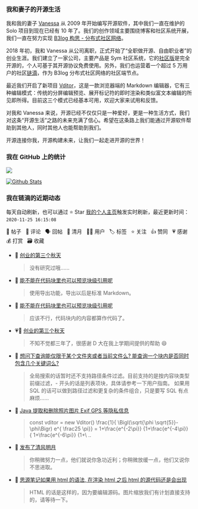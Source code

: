 ### 我和妻子的开源生活

我和我的妻子 [Vanessa](https://github.com/Vanessa219) 从 2009 年开始编写开源软件，其中我们一直在维护的 Solo 项目到现在已经有 10 年了。我们的创作领域主要围绕博客和社区系统开展，我们一直在努力实现 [B3log 构思 - 分布式社区网络](https://ld246.com/article/1546941897596)。

2018 年初，我和 Vanessa 从公司离职，正式开始了“全职做开源、自由职业者”的创业生涯。我们建立了一家公司，主要产品是 Sym 社区系统，它的[社区版](https://github.com/88250/symphony)是完全开源的，个人可基于其开源协议免费使用。另外，我们也运营着一个超过 5 万用户的社区[链滴](https://ld246.com)，作为 B3log 分布式社区网络的社区端节点。

最近我们开启了新项目 [Vditor](https://github.com/Vanessa219/vditor)，这是一款浏览器端的 Markdown 编辑器，它有三种编辑模式：传统的分屏编辑预览、展开标记符的即时渲染和类似富文本编辑的所见即所得。目前这三个模式已经基本可用，欢迎大家来试用和反馈。

对我和 Vanessa 来说，开源已经不仅仅只是一种爱好，更是一种生活方式，我们对这条“开源生活”之路的未来充满了信心。希望在这条路上我们能通过开源软件帮助到其他人，同时其他人也能帮助到我们。

开源连接你我，开源构建未来，让我们一起走进开源的世界！

### 我在 GitHub 上的统计

<a title="Hits" target="_blank" href="https://github.com/88250/88250"><img src="https://hits.b3log.org/88250/88250.svg"></a>

[![Github Stats](https://github-readme-stats.vercel.app/api?username=88250&show_icons=true)](https://github.com/88250)

<!--events start -->

### 我在链滴的近期动态

每天自动刷新，也可以通过 ⭐️ Star [我的个人主页](https://github.com/88250/88250)触发实时刷新，最近更新时间：`2020-11-25 16:15:08`

📝 帖子 &nbsp; 💬 评论 &nbsp; 🗣 回帖 &nbsp; 🌙 清月 &nbsp; 👨‍💻 用户 &nbsp; 🏷️ 标签 &nbsp; ⭐️ 关注 &nbsp; 👍 赞同 &nbsp; 💗 感谢 &nbsp; 💰 打赏 &nbsp; 🗃 收藏

* 💬 [创业的第三个秋天](https://ld246.com/article/1605011228596/comment/1606225627746#comments)

  > 没有研究过哦……
* 💬 [能不能在代码块里也可以预览块级引用呢](https://ld246.com/article/1606210492620/comment/1606211418777#comments)

  > 使用导出功能，导出以后是标准 Markdown。
* 💬 [能不能在代码块里也可以预览块级引用呢](https://ld246.com/article/1606210492620/comment/1606210536332#comments)

  > 应该不行，代码块内的内容都算作代码了。
* 💗💬 [创业的第三个秋天](https://ld246.com/article/1605011228596/comment/1606197704222#comments)

  > 不知不觉都三年了，很感谢 D 大在我上学期间提供的帮助 😄
* 💬 [想问下查询能仅限于某个文件夹或者当前文件么? 能查询一个块内是否同时包含几个关键词么?](https://ld246.com/article/1606187504571/comment/1606190401500#comments)

  > 全局搜索的话暂时还不支持路径条件过滤。目前支持的是按内容块类型前缀过滤，- 开头的话是列表项块，具体请参考一下用户指南。 如果用 SQL 的话可以做到路径过滤和更复杂的条件组合，只是要写 SQL 有点麻烦……
* 💬 [Java 提取和删除照片图片 Exif GPS 等隐私信息](https://ld246.com/article/1592708224683/comment/1606149716325#comments)

  > const vditor = new Vditor() \frac{1}{ \Bigl(\sqrt{\phi \sqrt{5}}-\phi\Bigr) e^{ \frac25 \pi}} = 1+\frac{e^{-2\pi}} {1+\frac{e^{-4\pi}} { 1+\frac{e^{-6\pi}} {1+\ ..
* 🌙 [发布了清风明月](https://ld246.com/member/88250/breezemoons/1606141318775)

  > 你稍微努力一点，他们就说你急功近利；你稍微放缓一点，他们又说你不思进取。
* 💬 [思源笔记如果用 html 的语法, 在渲染 html 之后 html 的源代码还是会出现](https://ld246.com/article/1606122246694/comment/1606123161306#comments)

  > HTML 的话是这样的，因为要编辑源码。图片缩放我们有计划直接支持的，请等待一下。


<!--events end -->
